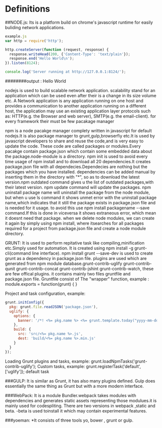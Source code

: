 # Definitions

##NODE.js:
Its is a platform build on chrome's javascript runtime for easily buliding network applications.
```javascript
example.js
var http = require('http');

http.createServer(function (request, response) {
  response.writeHead(200, {'Content-Type': 'text/plain'});
  response.end('Hello World\n');
}).listen(8124);

console.log('Server running at http://127.0.0.1:8124/');
```
########output : Hello World

nodejs is used to build scalable network application. 
scalability stand for an application which can be used even after their is a change in its size volume etc.
A Network application is any application running on one host and provides a communication to another application running on a different host, the application may use an existing application layer protocols such as: HTTP(e.g. the Browser and web server), SMTP(e.g. the email-client).
for every framework their must be few pacakage manager

npm is a node pacakge manager complety written in javascript for default nodejs.It is also package manager to grunt,gulp,browserfiy etc.It is used by javascript developers to share and reuse the code,and is very easy to update the code.
These code are called packages or modules.Every pacakge  contain package.json which contain some embedded data about the  package.node-module is a directory.
npm init is used to avoid every time usage of npm install and to download all 20 dependencies.It creates package.json file with all dependecies.Dependecies are nothing but the packages which you have installed. dependencies can be added manual by inserting them in the directory with "*", so as to download the latest version.npm outdated command gives u the list of outdated packages,with their latest version. npm update command will update the packages.
npm uninstall package name will uninstall the package from the node module, but when u use ls command it shows unmet error with the uninstall package name,which indicates that it still the package exists in package.json file and is needed for it usage. to avoid this use npm install packagename --save command.If this is done in viceversa it shows extraneous error, which mean it doesnt need that package.
when we delete node modules, we can create it again by simply using npm install, where itsearches for all packages required for a project from package.json file and create a node module directory.


GRUNT:
It is used to perform repitative task like compiling,minification etc.Simply used for automation.
It is created using npm install -g grunt-cli(command line interface). npm install grunt --save-dev is used to create grunt as a dependency in package.json file.
plugins are used which are generated from npm module database.grunt-contrib-uglify
grunt-contrib-qunit
grunt-contrib-concat
grunt-contrib-jshint
grunt-contrib-watch, these are few offical plugins.
it contains mainly two files gruntfile and package.json file. Gruntfile consist of 
The "wrapper" function, example : module.exports = function(grunt) {
}

Project and task configuration, example: 
```javascript
grunt.initConfig({
  pkg: grunt.file.readJSON('package.json'),
  uglify: {
    options: {
      banner: '/*! <%= pkg.name %> <%= grunt.template.today("yyyy-mm-dd") %> */\n'
    },
    build: {
      src: 'src/<%= pkg.name %>.js',
      dest: 'build/<%= pkg.name %>.min.js'
    }
  }
});
```
Loading Grunt plugins and tasks, example: grunt.loadNpmTasks('grunt-contrib-uglify');
Custom tasks, example: grunt.registerTask('default', ['uglify']); default task

###GULP:
It is similar as Grunt, it has also many plugins defined.
Gulp does essentially the same thing as Grunt but with a more modern interface.

###WebPack:
It is a module Bundler.webpack takes modules with dependencies and generates static assets representing those modulues.it is mainly used for codespliting.
There are two versions in webpack ,static and beta. -beta is used toinstall it which may contain experimental features.


###yoeman:
*It consists of three tools
yo, bower , grunt or gulp.
